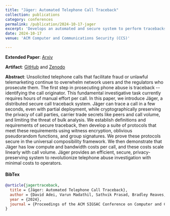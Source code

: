 ```yaml
---
title: "Jäger: Automated Telephone Call Traceback"
collection: publications
category: conferences
permalink: /publication/2024-10-17-jager
excerpt: 'Develops an automated and secure system to perform tracebacks -- an investigative task of identifying the point of origin of illegal robocalls. This paper received both the <u>Distinguished Paper Award</u> and the <u>Distinguished Artifact Award</u>.'
date: 2024-10-17
venue: 'ACM Computer and Communications Security (CCS)'

---
```


**Extended Paper**: [Arxiv](https://arxiv.org/abs/2409.02839) 

**Artifact**: [GitHub](https://github.com/wspr-ncsu/jaeger) and [Zenodo](https://zenodo.org/doi/10.5281/zenodo.12733869)


**Abstract**: Unsolicited telephone calls that facilitate fraud or unlawful telemarketing continue to overwhelm network users and the regulators who prosecute them. The first step in prosecuting phone abuse is traceback -- identifying the call originator. This fundamental investigative task currently requires hours of manual effort per call. In this paper, we introduce Jäger, a distributed secure call traceback system. Jäger can trace a call in a few seconds, even with partial deployment, while cryptographically preserving the privacy of call parties, carrier trade secrets like peers and call volume, and limiting the threat of bulk analysis. We establish definitions and requirements of secure traceback, then develop a suite of protocols that meet these requirements using witness encryption, oblivious pseudorandom functions, and group signatures. We prove these protocols secure in the universal composibility framework. We then demonstrate that Jäger has low compute and bandwidth costs per call, and these costs scale linearly with call volume. Jäger provides an efficient, secure, privacy-preserving system to revolutionize telephone abuse investigation with minimal costs to operators. 


#### BibTex

```Bibtex
@article{jagertraceback,
  title = {Jäger: Automated Telephone Call Traceback},
  author = {David Adei, Varun Madathil, Sathvik Prasad, Bradley Reaves, Alessandra Scafuro},
  year = {2024},
  journal = {Proceedings of the ACM SIGSAC Conference on Computer and Communications Security (ACM CCS)},
}
```